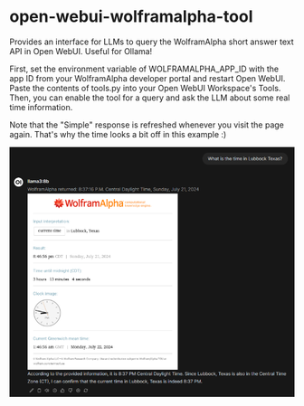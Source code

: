 # open-webui-wolframalpha-tool
Provides an interface for LLMs to query the WolframAlpha short answer text API in Open WebUI. Useful for Ollama!

First, set the environment variable of WOLFRAMALPHA_APP_ID with the app ID from your WolframAlpha developer portal and restart Open WebUI. Paste the contents of tools.py into your Open WebUI Workspace's Tools. Then, you can enable the tool for a query and ask the LLM about some real time information.

Note that the "Simple" response is refreshed whenever you visit the page again. That's why the time looks a bit off in this example :)

![Example Screenshot](./Example.png)
